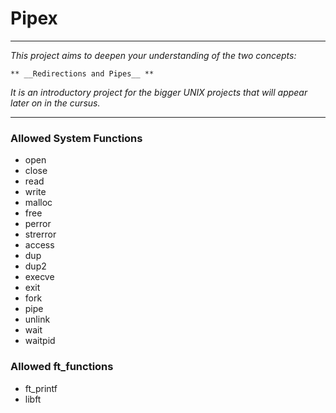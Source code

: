 # Pipex 
---
*This project aims to deepen your understanding of the two concepts:*  
  
    ** __Redirections and Pipes__ **  
  
*It is an introductory project for the bigger UNIX projects that will appear  
later on in the cursus.*  
  
---  

### Allowed System Functions
- open
- close
- read
- write
- malloc
- free
- perror
- strerror
- access
- dup
- dup2
- execve
- exit
- fork
- pipe
- unlink
- wait
- waitpid

### Allowed ft_functions
- ft_printf
- libft
